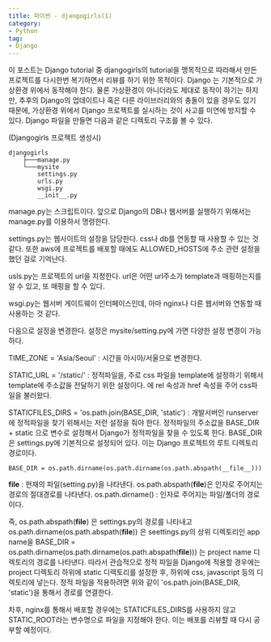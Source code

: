 ```yaml
---
title: 파이썬 - djangogirls(1)
category:
- Python
tag:
- Django
---
```

이 포스트는 Django tutorial 중 djangogirls의 tutorial을 맹목적으로 따라해서 만든 프로젝트를 다시한번
복기하면서 리뷰를 하기 위한 목적이다. Django 는 기본적으로 가상환경 위에서 동작해야 한다. 물론 가상환경이 아니더라도 제대로 동작이 하기는 하지만, 추후의 Django의 업데이트나 혹은 다른 라이브러리와의 충돌이 있을 경우도 있기 때문에, 가상환경 위에서 Django 프로젝트를 실시하는 것이 사고를 미연에 방지할 수 있다.
Django 파일을 만들면 다음과 같은 디렉토리 구조를 볼 수 있다.

(Djangogirls 프로젝트 생성시)

    djangogirls
        ├───manage.py
        └───mysite
            settings.py
            urls.py
            wsgi.py
            __init__.py

manage.py는 스크립트이다. 앞으로 Django의 DB나 웹서버를 실행하기 위해서는 manage.py를 이용하서 명령한다.

settings.py는 웹사이트의 설정을 담당한다. css나 db를 연동할 때 사용할 수 있는 것 같다. 또한 aws에 프로젝트를 배포할 때에도 ALLOWED_HOSTS에 주소 관련 설정을 했던 걸로 기억난다.

usls.py는 프로젝트의 url을 지정한다. url은 어떤 url주소가 template과 매핑하는지를 알 수 있고, 또 매핑을 할 수 있다.

wsgi.py는 웹서버 게이트웨이 인터페이스인데, 아마 nginx나 다른 웹서버와 연동할 때 사용하는 것 같다.

다음으로 설정을 변경한다. 설정은 mysite/setting.py에 가면 다양한 설정 변경이 가능하다.

TIME_ZONE = 'Asia/Seoul' : 시간을 아시아/서울으로 변경한다.

STATIC_URL = '/static/' : 정적파일을, 주로 css 파일을 template에 설정하기 위해서 template에 주소값을 전달하기 위한 설정이다. <head>에 rel 속성과 href 속성을 주어 css파일을 불러왔다.

STATICFILES_DIRS = 'os.path.join(BASE_DIR, 'static') : 개발서버인 runserver에 정적파일을 찾기 위해서는 저런 설정을 줘야 한다. 정적파일의 주소값을 BASE_DIR + static 으로 변수로 설정해서 Django가 정적파일을 찾을 수 있도록 한다. BASE_DIR은 settings.py에 기본적으로 설정되어 있다. 이는 Django 프로젝트의 루트 디렉토리 경로이다.

    BASE_DIR = os.path.dirname(os.path.dirname(os.path.abspath(__file__)))

__file__ : 현재의 파일(setting.py)을 나타낸다.
os.path.abspath(__file__)은 인자로 주어지는 경로의 절대경로를 나타낸다.
os.path.dirname() : 인자로 주어지는 파일/폴더의 경로이다.

즉, os.path.abspath(__file__) 은 settings.py의 경로를 나타내고
os.path.dirname(os.path.abspath(__file__)) 은 seettings.py의 상위 디렉토리인 app name을
BASE_DIR = os.path.dirname(os.path.dirname(os.path.abspath(__file__))) 는 project name 디렉토리의 경로를 나타낸다.
따라서 관습적으로 정적 파일을 Django에 적용할 경우에는 project 디렉토리 하위에 static 디렉토리를 설정한 후, 하위에 css, javascript 등의 디렉토리에 넣는다. 정적 파일을 적용하려면 위와 같이 'os.path.join(BASE_DIR, 'static')을 통해서 경로를 연결한다.

차후, nginx를 통해서 배포할 경우에는 STATICFILES_DIRS를 사용하지 않고 STATIC_ROOT라는 변수명으로 파일을 지정해야 한다. 이는 배포를 리뷰할 때 다시 공부할 예정이다.